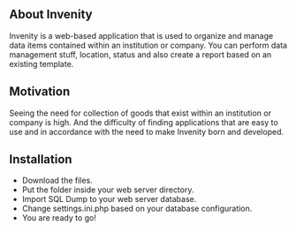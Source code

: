 ## About Invenity

Invenity is a web-based application that is used to organize and manage data items contained within an institution or company. You can perform data management stuff, location, status and also create a report based on an existing template.

## Motivation

Seeing the need for collection of goods that exist within an institution or company is high. And the difficulty of finding applications that are easy to use and in accordance with the need to make Invenity born and developed.

## Installation

- Download the files.
- Put the folder inside your web server directory. 
- Import SQL Dump to your web server database.
- Change settings.ini.php based on your database configuration.
- You are ready to go!
